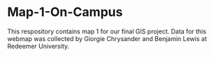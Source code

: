 # Map-1-On-Campus
This respository contains map 1 for our final GIS project. Data for this webmap was collected by Giorgie Chrysander and Benjamin Lewis at Redeemer University.
